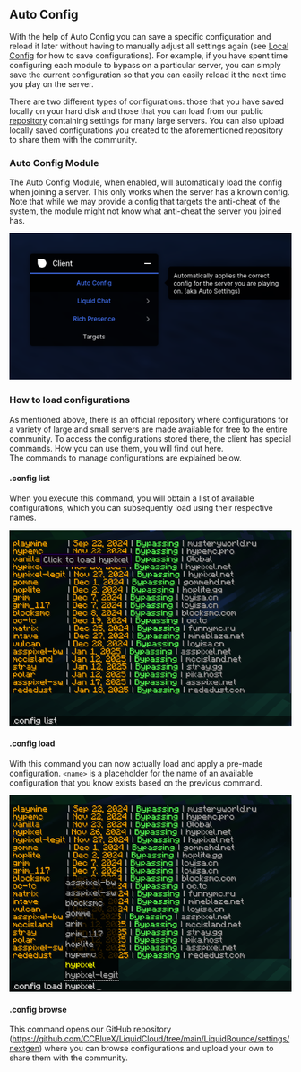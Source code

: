 ## Auto Config
With the help of Auto Config you can save a specific configuration and reload it later without having to manually adjust all settings again (see [Local Config](docs/AutoConfig/Local%20Config) for how to save configurations). For example, if you have spent time configuring each module to bypass on a particular server, you can simply save the current configuration so that you can easily reload it the next time you play on the server. 

There are two different types of configurations: those that you have saved locally on your hard disk and those that you can load from our public [repository](https://github.com/CCBlueX/LiquidCloud/tree/main/LiquidBounce/settings/nextgen) containing settings for many large servers. You can also upload locally saved configurations you created to the aforementioned repository to share them with the community.

### Auto Config Module
The Auto Config Module, when enabled, will automatically load the config when joining a server. This only works when the server has a known config. Note that while we may provide a config that targets the anti-cheat of the system, the module might not know what anti-cheat the server you joined has.

![Auto Config Module](/images/autoconfig-module.png)

### How to load configurations
As mentioned above, there is an official repository where configurations for a variety of large and small servers are made available for free to the entire community. To access the configurations stored there, the client has special commands. How you can use them, you will find out here.<br>
The commands to manage configurations are explained below.

#### .config list 
When you execute this command, you will obtain a list of available configurations, which you can subsequently load using their respective names.

![Config List](/images/config-list.png)

#### .config load <name>
With this command you can now actually load and apply a pre-made configuration. `<name>` is a placeholder for the name of an available configuration that you know exists based on the previous command.

![Config Load](/images/config-load.png)

#### .config browse
This command opens our GitHub repository (https://github.com/CCBlueX/LiquidCloud/tree/main/LiquidBounce/settings/nextgen) where you can browse configurations and upload your own to share them with the community.
